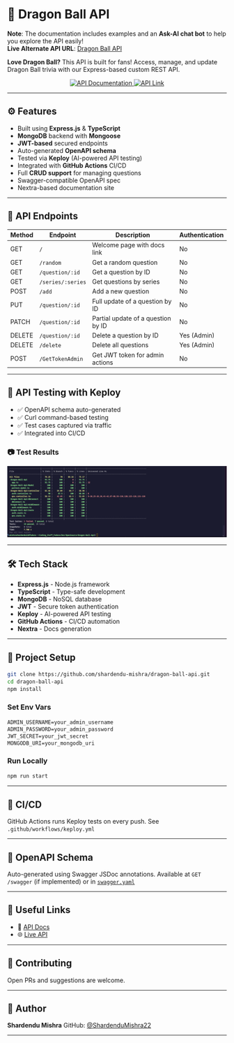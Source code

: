 # 🐉 Dragon Ball API

**Note**: The documentation includes examples and an **Ask-AI chat bot** to help you explore the API easily!  
**Live Alternate API URL**: [Dragon Ball API](https://dragon-ball-api-6yp5.onrender.com)

**Love Dragon Ball?** This API is built for fans! Access, manage, and update Dragon Ball trivia with our Express-based custom REST API.

<p align="center">
  <a href="https://shardendu-mishra-documentation-dragon-ball-api.vercel.app" target="_blank">
    <img src="https://img.shields.io/badge/View%20Docs%20Here-Click%20Me-brightgreen?style=for-the-badge" alt="API Documentation">
  </a>
  <a href="https://dragon-ball-api-grlr.onrender.com/" target="_blank">
    <img src="https://img.shields.io/badge/API-Link-blue?style=for-the-badge" alt="API Link">
  </a>
</p>

---

## ⚙️ Features

- Built using **Express.js** & **TypeScript**
- **MongoDB** backend with **Mongoose**
- **JWT-based** secured endpoints
- Auto-generated **OpenAPI schema**
- Tested via **Keploy** (AI-powered API testing)
- Integrated with **GitHub Actions** CI/CD
- Full **CRUD support** for managing questions
- Swagger-compatible OpenAPI spec
- Nextra-based documentation site

---

## 📍 API Endpoints

| Method | Endpoint               | Description                            | Authentication |
|--------|------------------------|----------------------------------------|----------------|
| GET    | `/`                    | Welcome page with docs link            | No             |
| GET    | `/random`              | Get a random question                  | No             |
| GET    | `/question/:id`        | Get a question by ID                   | No             |
| GET    | `/series/:series`      | Get questions by series                | No             |
| POST   | `/add`                 | Add a new question                     | No             |
| PUT    | `/question/:id`        | Full update of a question by ID        | No             |
| PATCH  | `/question/:id`        | Partial update of a question by ID     | No             |
| DELETE | `/question/:id`        | Delete a question by ID                | Yes (Admin)    |
| DELETE | `/delete`              | Delete all questions                   | Yes (Admin)    |
| POST   | `/GetTokenAdmin`       | Get JWT token for admin actions        | No             |

---

## 🧪 API Testing with Keploy

- ✅ OpenAPI schema auto-generated
- ✅ Curl command-based testing
- ✅ Test cases captured via traffic
- ✅ Integrated into CI/CD

### 📷 Test Results

![Keploy Test Results](./API_Testing_Results.png)

---

## 🛠 Tech Stack

- **Express.js** - Node.js framework
- **TypeScript** - Type-safe development
- **MongoDB** - NoSQL database
- **JWT** - Secure token authentication
- **Keploy** - AI-powered API testing
- **GitHub Actions** - CI/CD automation
- **Nextra** - Docs generation

---

## 🧩 Project Setup

```bash
git clone https://github.com/shardendu-mishra/dragon-ball-api.git
cd dragon-ball-api
npm install
````

### Set Env Vars

```env
ADMIN_USERNAME=your_admin_username
ADMIN_PASSWORD=your_admin_password
JWT_SECRET=your_jwt_secret
MONGODB_URI=your_mongodb_uri
```

### Run Locally

```bash
npm run start
```

---

## 🔁 CI/CD

GitHub Actions runs Keploy tests on every push.
See `.github/workflows/keploy.yml`

---

## 📜 OpenAPI Schema

Auto-generated using Swagger JSDoc annotations.
Available at `GET /swagger` (if implemented) or in [`swagger.yaml`](./swagger.yaml)

---

## 🔗 Useful Links

* 📘 [API Docs](https://shardendu-mishra-documentation-dragon-ball-api.vercel.app)
* 🌐 [Live API](https://dragon-ball-api-grlr.onrender.com)

---

## 🤝 Contributing

Open PRs and suggestions are welcome.

---

## 👤 Author

**Shardendu Mishra**
GitHub: [@ShardenduMishra22](https://github.com/ShardenduMishra22)

---
